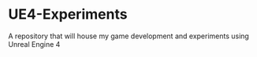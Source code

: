 # UE4-Experiments
A repository that will house my game development and experiments using Unreal Engine 4
